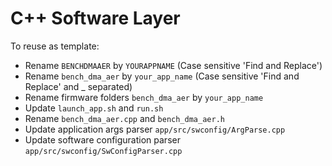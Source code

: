 # C++ Software Layer

To reuse as template:
* Rename `BENCHDMAAER` by `YOURAPPNAME` (Case sensitive 'Find and Replace')
* Rename `bench_dma_aer` by `your_app_name` (Case sensitive 'Find and Replace' and _ separated)
* Rename firmware folders `bench_dma_aer` by `your_app_name`
* Update `launch_app.sh` and `run.sh`
* Rename `bench_dma_aer.cpp` and `bench_dma_aer.h`
* Update application args parser `app/src/swconfig/ArgParse.cpp`
* Update software configuration parser `app/src/swconfig/SwConfigParser.cpp`